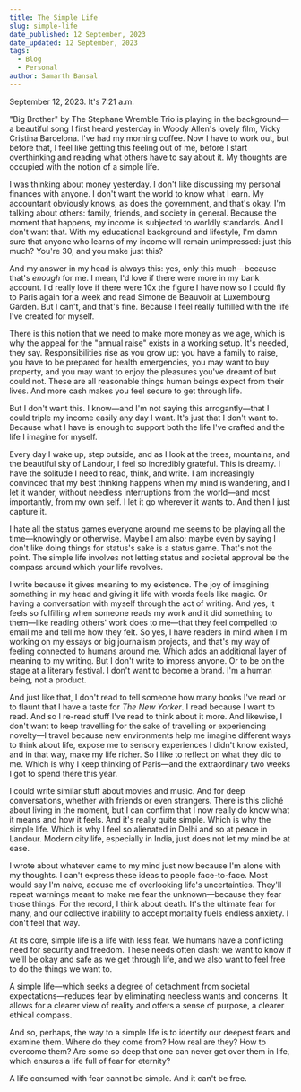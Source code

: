 ```yaml
---
title: The Simple Life
slug: simple-life
date_published: 12 September, 2023
date_updated: 12 September, 2023
tags:
  - Blog
  - Personal
author: Samarth Bansal
---
```

September 12, 2023. It's 7:21 a.m. 

"Big Brother" by The Stephane Wremble Trio is playing in the background—a beautiful song I first heard yesterday in Woody Allen's lovely film, Vicky Cristina Barcelona. I've had my morning coffee. Now I have to work out, but before that, I feel like getting this feeling out of me, before I start overthinking and reading what others have to say about it. My thoughts are occupied with the notion of a simple life.

I was thinking about money yesterday. I don't like discussing my personal finances with anyone. I don't want the world to know what I earn. My accountant obviously knows, as does the government, and that's okay. I'm talking about others: family, friends, and society in general. Because the moment that happens, my income is subjected to worldly standards. And I don't want that. With my educational background and lifestyle, I'm damn sure that anyone who learns of my income will remain unimpressed: just this much? You're 30, and you make just this? 

And my answer in my head is always this: yes, only this much—because that's *enough* for me. I mean, I'd love if there were more in my bank account. I'd really love if there were 10x the figure I have now so I could fly to Paris again for a week and read Simone de Beauvoir at Luxembourg Garden. But I can't, and that's fine. Because I feel really fulfilled with the life I've created for myself.

There is this notion that we need to make more money as we age, which is why the appeal for the "annual raise" exists in a working setup. It's needed, they say. Responsibilities rise as you grow up: you have a family to raise, you have to be prepared for health emergencies, you may want to buy property, and you may want to enjoy the pleasures you've dreamt of but could not. These are all reasonable things human beings expect from their lives. And more cash makes you feel secure to get through life.

But I don't want this. I know—and I'm not saying this arrogantly—that I could triple my income easily any day I want. It's just that I don't want to. Because what I have is enough to support both the life I've crafted and the life I imagine for myself.

Every day I wake up, step outside, and as I look at the trees, mountains, and the beautiful sky of Landour, I feel so incredibly grateful. This is dreamy. I have the solitude I need to read, think, and write. I am increasingly convinced that my best thinking happens when my mind is wandering, and I let it wander, without needless interruptions from the world—and most importantly, from my own self. I let it go wherever it wants to. And then I just capture it.

I hate all the status games everyone around me seems to be playing all the time—knowingly or otherwise. Maybe I am also; maybe even by saying I don't like doing things for status's sake is a status game. That's not the point. The simple life involves not letting status and societal approval be the compass around which your life revolves.

I write because it gives meaning to my existence. The joy of imagining something in my head and giving it life with words feels like magic. Or having a conversation with myself through the act of writing. And yes, it feels so fulfilling when someone reads my work and it did something to them—like reading others' work does to me—that they feel compelled to email me and tell me how they felt. So yes, I have readers in mind when I'm working on my essays or big journalism projects, and that's my way of feeling connected to humans around me. Which adds an additional layer of meaning to my writing. But I don't write to impress anyone. Or to be on the stage at a literary festival. I don't want to become a brand. I'm a human being, not a product.

And just like that, I don't read to tell someone how many books I've read or to flaunt that I have a taste for *The New Yorker*. I read because I want to read. And so I re-read stuff I've read to think about it more. And likewise, I don't want to keep travelling for the sake of travelling or experiencing novelty—I travel because new environments help me imagine different ways to think about life, expose me to sensory experiences I didn't know existed, and in that way, make my life richer. So I like to reflect on what they did to me. Which is why I keep thinking of Paris—and the extraordinary two weeks I got to spend there this year.

I could write similar stuff about movies and music. And for deep conversations, whether with friends or even strangers. There is this cliché about living in the moment, but I can confirm that I now really do know what it means and how it feels. And it's really quite simple. Which is why the simple life. Which is why I feel so alienated in Delhi and so at peace in Landour. Modern city life, especially in India, just does not let my mind be at ease.

I wrote about whatever came to my mind just now because I'm alone with my thoughts. I can't express these ideas to people face-to-face. Most would say I'm naive, accuse me of overlooking life's uncertainties. They'll repeat warnings meant to make me fear the unknown—because they fear those things. For the record, I think about death. It's the ultimate fear for many, and our collective inability to accept mortality fuels endless anxiety. I don't feel that way.

At its core, simple life is a life with less fear. We humans have a conflicting need for security and freedom. These needs often clash: we want to know if we'll be okay and safe as we get through life, and we also want to feel free to do the things we want to.

A simple life—which seeks a degree of detachment from societal expectations—reduces fear by eliminating needless wants and concerns. It allows for a clearer view of reality and offers a sense of purpose, a clearer ethical compass.

And so, perhaps, the way to a simple life is to identify our deepest fears and examine them. Where do they come from? How real are they? How to overcome them? Are some so deep that one can never get over them in life, which ensures a life full of fear for eternity?

A life consumed with fear cannot be simple. And it can't be free.